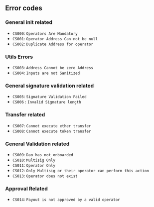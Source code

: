 ## Error codes

### General init related

- `CS000`: `Operators Are Mandatory`
- `CS001`: `Operator Address Can not be null`
- `CS002`: `Duplicate Address for operator`

### Utils Errors

- `CS003`: `Address Cannot be zero Address`
- `CS004`: `Inputs are not Sanitized`

### General signature validation related

- `CS005`: `Signature Validation Failed`
- `CS006` : `Invalid Signature length`

### Transfer related

- `CS007`: `Cannot execute ether transfer`
- `CS008`: `Cannot execute token transfer`

### General Validation related

- `CS009`: `Dao has not onboarded`
- `CS010`: `Multisig Only`
- `CS011`: `Operator Only`
- `CS012`: `Only Multisig or their operator can perform this action`
- `CS013`: `Operator does not exist`

### Approval Related
- `CS014`: `Payout is not approved by a valid operator`



